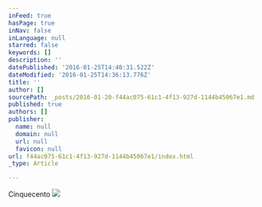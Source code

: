 ```yaml
---
inFeed: true
hasPage: true
inNav: false
inLanguage: null
starred: false
keywords: []
description: ''
datePublished: '2016-01-25T14:40:31.522Z'
dateModified: '2016-01-25T14:36:13.776Z'
title: ''
author: []
sourcePath: _posts/2016-01-20-f44ac075-61c1-4f13-927d-1144b45067e1.md
published: true
authors: []
publisher:
  name: null
  domain: null
  url: null
  favicon: null
url: f44ac075-61c1-4f13-927d-1144b45067e1/index.html
_type: Article

---
```

Cinquecento ![](https://the-grid-user-content.s3-us-west-2.amazonaws.com/d19bc20e-429c-40e6-b125-0e85f971dee5.JPG)